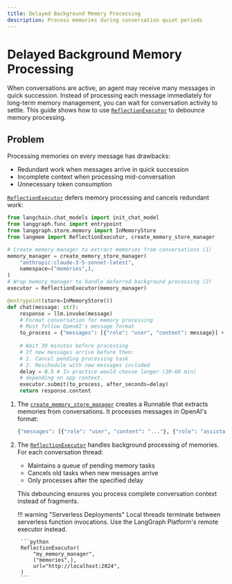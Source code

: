 ```yaml
---
title: Delayed Background Memory Processing
description: Process memories during conversation quiet periods
---
```


# Delayed Background Memory Processing

When conversations are active, an agent may receive many messages in quick succession. Instead of processing each message immediately for long-term memory management, you can wait for conversation activity to settle. This guide shows how to use [`ReflectionExecutor`](../reference/utils.md#langmem.ReflectionExecutor) to debounce memory processing.

## Problem

Processing memories on every message has drawbacks:
- Redundant work when messages arrive in quick succession
- Incomplete context when processing mid-conversation
- Unnecessary token consumption

[`ReflectionExecutor`](../reference/utils.md#langmem.ReflectionExecutor) defers memory processing and cancels redundant work:

```python hl_lines="11 21-24"
from langchain.chat_models import init_chat_model
from langgraph.func import entrypoint
from langgraph.store.memory import InMemoryStore
from langmem import ReflectionExecutor, create_memory_store_manager

# Create memory manager to extract memories from conversations (1)
memory_manager = create_memory_store_manager(
    "anthropic:claude-3-5-sonnet-latest",
    namespace=("memories",),
)
# Wrap memory_manager to handle deferred background processing (2)
executor = ReflectionExecutor(memory_manager)

@entrypoint(store=InMemoryStore())
def chat(message: str):
    response = llm.invoke(message)
    # Format conversation for memory processing
    # Must follow OpenAI's message format
    to_process = {"messages": [{"role": "user", "content": message}] + [response]}
    
    # Wait 30 minutes before processing
    # If new messages arrive before then:
    # 1. Cancel pending processing task
    # 2. Reschedule with new messages included
    delay = 0.5 # In practice would choose longer (30-60 min)
    # depending on app context.
    executor.submit(to_process, after_seconds=delay)
    return response.content
```

1. The [`create_memory_store_manager`](../reference/memory.md#langmem.create_memory_store_manager) creates a Runnable that extracts memories from conversations. It processes messages in OpenAI's format:
   ```python
   {"messages": [{"role": "user", "content": "..."}, {"role": "assistant", "content": "..."}]}
   ```

2. The [`ReflectionExecutor`](../reference/utils.md#langmem.ReflectionExecutor) handles background processing of memories. For each conversation thread:
   
    - Maintains a queue of pending memory tasks
    - Cancels old tasks when new messages arrive
    - Only processes after the specified delay

    This debouncing ensures you process complete conversation context instead of fragments.

    !!! warning "Serverless Deployments"
        Local threads terminate between serverless function invocations. Use the LangGraph Platform's remote executor instead.

        ```python
        ReflectionExecutor(
            "my_memory_manager", 
            ("memories",), 
            url="http://localhost:2024",
        )
        ```
